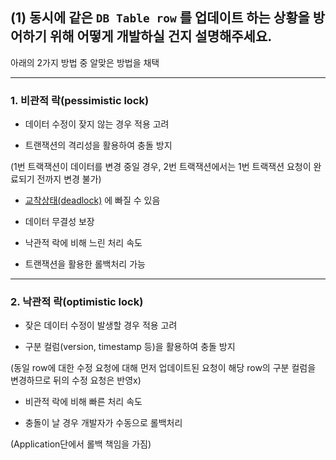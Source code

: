 ## (1) 동시에 같은 `DB Table row` 를 업데이트 하는 상황을 방어하기 위해 어떻게 개발하실 건지 설명해주세요.

아래의 2가지 방법 중 알맞은 방법을 채택

---

### 1. 비관적 락(pessimistic lock)

- 데이터 수정이 잦지 않는 경우 적용 고려

- 트랜잭션의 격리성을 활용하여 충돌 방지

(1번 트랙잭션이 데이터를 변경 중일 경우, 2번 트랙잭션에서는 1번 트랙잭션 요청이 완료되기 전까지 변경 불가)

- [교착상태(deadlock)](https://ko.wikipedia.org/wiki/%EA%B5%90%EC%B0%A9_%EC%83%81%ED%83%9C) 에 빠질 수 있음

- 데이터 무결성 보장

- 낙관적 락에 비해 느린 처리 속도

- 트랜잭션을 활용한 롤백처리 가능

---

### 2. 낙관적 락(optimistic lock)

- 잦은 데이터 수정이 발생할 경우 적용 고려

- 구분 컬럼(version, timestamp 등)을 활용하여 충돌 방지

(동일 row에 대한 수정 요청에 대해 먼저 업데이트된 요청이 해당 row의 구분 컬럼을 변경하므로 뒤의 수정 요청은 반영x)

- 비관적 락에 비해 빠른 처리 속도

- 충돌이 날 경우 개발자가 수동으로 롤백처리

(Application단에서 롤백 책임을 가짐)


